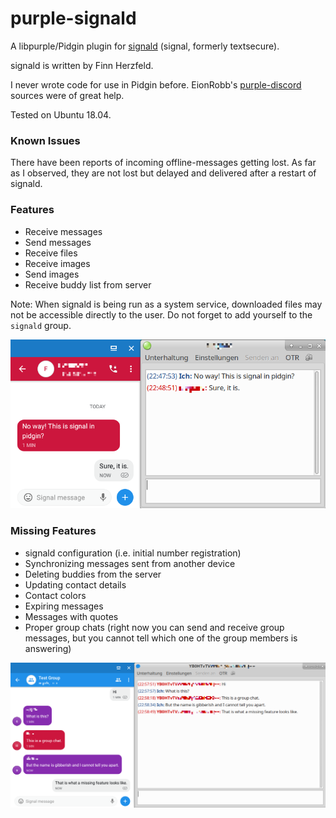 # purple-signald

A libpurple/Pidgin plugin for [signald](https://git.callpipe.com/finn/signald) (signal, formerly textsecure).

signald is written by Finn Herzfeld.

I never wrote code for use in Pidgin before. EionRobb's [purple-discord](https://github.com/EionRobb/purple-discord) sources were of great help. 

Tested on Ubuntu 18.04.

### Known Issues

There have been reports of incoming offline-messages getting lost. As far as I observed, they are not lost but delayed and delivered after a restart of signald.

### Features

* Receive messages
* Send messages
* Receive files
* Receive images
* Send images
* Receive buddy list from server

Note: When signald is being run as a system service, downloaded files may not be accessible directly to the user. Do not forget to add yourself to the `signald` group.

![Instant Message](/instant_message.png?raw=true "Instant Message Screenshot")

### Missing Features

* signald configuration (i.e. initial number registration)
* Synchronizing messages sent from another device
* Deleting buddies from the server
* Updating contact details
* Contact colors
* Expiring messages
* Messages with quotes
* Proper group chats (right now you can send and receive group messages, but you cannot tell which one of the group members is answering)

![Group Chat](/groupchat.png?raw=true "Group Chat Screenshot")

